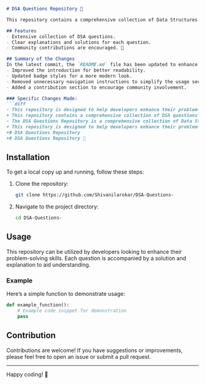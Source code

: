 ```markdown
# DSA Questions Repository 🚀

This repository contains a comprehensive collection of Data Structures and Algorithms (DSA) questions along with solutions and explanations to facilitate learning and practice for developers at all levels.

## Features
- Extensive collection of DSA questions.
- Clear explanations and solutions for each question.
- Community contributions are encouraged. 🎉

## Summary of the Changes
In the latest commit, the `README.md` file has been updated to enhance clarity and provide a more streamlined experience for users. The following changes were made:
- Improved the introduction for better readability.
- Updated badge styles for a more modern look.
- Removed unnecessary navigation instructions to simplify the usage section.
- Added a contribution section to encourage community involvement.

### Specific Changes Made:
```diff
- This repository is designed to help developers enhance their problem-solving skills through a wide array of Data Structures and Algorithms (DSA) questions.
+ This repository contains a comprehensive collection of DSA questions along with solutions and explanations to facilitate learning and practice for developers at all levels.
- The DSA Questions Repository is a comprehensive collection of Data Structures and Algorithms questions aimed at helping developers enhance their problem-solving skills.
+ This repository is designed to help developers enhance their problem-solving skills through a wide array of Data Structures and Algorithms (DSA) questions.
+# DSA Questions Repository
+# DSA Questions Repository 🚀
```

## Installation
To get a local copy up and running, follow these steps:
1. Clone the repository:
   ```bash
   git clone https://github.com/Shivanilarokar/DSA-Questions-
   ```
2. Navigate to the project directory:
   ```bash
   cd DSA-Questions-
   ```

## Usage
This repository can be utilized by developers looking to enhance their problem-solving skills. Each question is accompanied by a solution and explanation to aid understanding.

### Example
Here’s a simple function to demonstrate usage:
```python
def example_function():
    # Example code snippet for demonstration
    pass
```

## Contribution
Contributions are welcome! If you have suggestions or improvements, please feel free to open an issue or submit a pull request.

---

Happy coding! 🎉
```